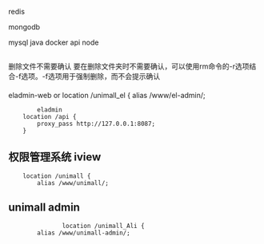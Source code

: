 redis

mongodb

mysql
java
docker
api
node
##
删除文件不需要确认
要在删除文件夹时不需要确认，可以使用rm命令的-r选项结合-f选项。-f选项用于强制删除，而不会提示确认

####
eladmin-web or 
        location /unimall_el {
            alias /www/el-admin/;

            eladmin
        location /api {
            proxy_pass http://127.0.0.1:8087;
        }


## 权限管理系统  iview
        location /unimall {
            alias /www/unimall/;
##  unimall admin
                   location /unimall_Ali {
            alias /www/unimall-admin/;
